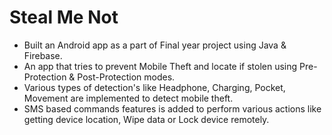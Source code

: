 # Steal Me Not

* Built an Android app as a part of Final year project using Java & Firebase.
* An app that tries to prevent Mobile Theft and locate if stolen using Pre-Protection & Post-Protection modes.
* Various types of detection's like Headphone, Charging, Pocket, Movement are implemented to detect mobile theft.
* SMS based commands features is added to perform various actions like getting device location, Wipe data or Lock device remotely.
